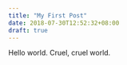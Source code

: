 ```yaml
---
title: "My First Post"
date: 2018-07-30T12:52:32+08:00
draft: true
---
```


Hello world. Cruel, cruel world.

